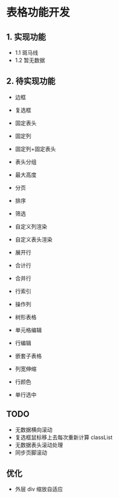 # 表格功能开发

## 1. 实现功能

- 1.1 斑马线
- 1.2 暂无数据

## 2. 待实现功能

- 边框
- 复选框
- 固定表头
- 固定列
- 固定列+固定表头
- 表头分组

- 最大高度
- 分页
- 排序
- 筛选
- 自定义列渲染
- 自定义表头渲染
- 展开行
- 合计行
- 合并行
- 行索引
- 操作列
- 树形表格
- 单元格编辑
- 行编辑
- 嵌套子表格
- 列宽伸缩
- 行颜色
- 单行选中

## TODO

- 无数据横向滚动
- 复选框鼠标移上去每次重新计算 classList
- 无数据表头滚动处理
- 同步页脚滚动

## 优化

- 外层 div 缩放自适应
